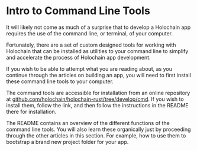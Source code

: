 # Intro to Command Line Tools

It will likely not come as much of a surprise that to develop a Holochain app requires the use of the command line, or terminal, of your computer. 

Fortunately, there are a set of custom designed tools for working with Holochain that can be installed as utilities to your command line to simplify and accelerate the process of Holochain app development.

If you wish to be able to attempt what you are reading about, as you continue through the articles on building an app, you will need to first install these command line tools to your computer.

The command tools are accessible for installation from an online repository at [github.com/holochain/holochain-rust/tree/develop/cmd](https://github.com/holochain/holochain-rust/tree/develop/cmd). If you wish to install them, follow the link, and then follow the instructions in the README there for installation.

The README contains an overview of the different functions of the command line tools. You will also learn these organically just by proceeding through the other articles in this section. For example, how to use them to bootstrap a brand new project folder for your app.


